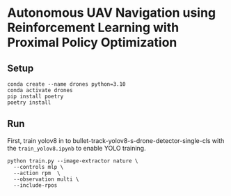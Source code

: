# Autonomous UAV Navigation using Reinforcement Learning with Proximal Policy Optimization


## Setup

```shell
conda create --name drones python=3.10
conda activate drones
pip install poetry
poetry install
```

## Run

First, train yolov8 in to bullet-track-yolov8-s-drone-detector-single-cls with the `train_yolov8.ipynb` to enable YOLO training.
```shell
python train.py --image-extractor nature \
  --controls mlp \
  --action rpm  \
  --observation multi \
  --include-rpos
```
